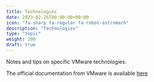```yaml
---
title: Technologies
date: 2023-02-26T00:00:00+00:00
icon: "fa-sharp fa-regular fa-robot-astromech"
description: "Technologies"
type: "topic"
weight: 200
draft: true
---
```


Notes and tips on specific VMware technologies.

The official documentation from VMware is available [here](https://docs.vmware.com/allproducts.html)
